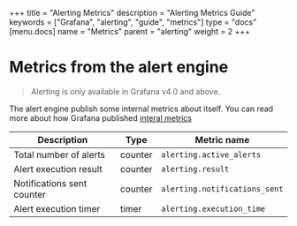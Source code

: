 +++
title = "Alerting Metrics"
description = "Alerting Metrics Guide"
keywords = ["Grafana", "alerting", "guide", "metrics"]
type = "docs"
[menu.docs]
name = "Metrics"
parent = "alerting"
weight = 2
+++

# Metrics from the alert engine

> Alerting is only available in Grafana v4.0 and above.

The alert engine publish some internal metrics about itself. You can read more about how Grafana published [interal metrics](/installation/configuration/#metrics)

Description | Type | Metric name
---------- | ----------- | ----------
Total number of alerts | counter | `alerting.active_alerts`
Alert execution result | counter | `alerting.result`
Notifications sent counter | counter | `alerting.notifications_sent`
Alert execution timer | timer | `alerting.execution_time`
